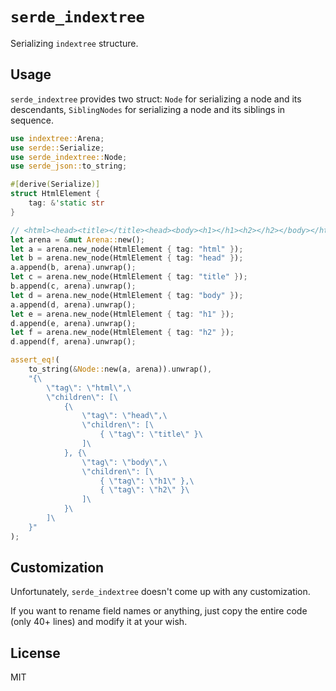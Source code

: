 # `serde_indextree`

Serializing `indextree` structure.

## Usage

`serde_indextree` provides two struct: `Node` for serializing
a node and its descendants, `SiblingNodes` for serializing a
node and its siblings in sequence.

```rust
use indextree::Arena;
use serde::Serialize;
use serde_indextree::Node;
use serde_json::to_string;

#[derive(Serialize)]
struct HtmlElement {
    tag: &'static str
}

// <html><head><title></title><head><body><h1></h1><h2></h2></body></html>
let arena = &mut Arena::new();
let a = arena.new_node(HtmlElement { tag: "html" });
let b = arena.new_node(HtmlElement { tag: "head" });
a.append(b, arena).unwrap();
let c = arena.new_node(HtmlElement { tag: "title" });
b.append(c, arena).unwrap();
let d = arena.new_node(HtmlElement { tag: "body" });
a.append(d, arena).unwrap();
let e = arena.new_node(HtmlElement { tag: "h1" });
d.append(e, arena).unwrap();
let f = arena.new_node(HtmlElement { tag: "h2" });
d.append(f, arena).unwrap();

assert_eq!(
    to_string(&Node::new(a, arena)).unwrap(),
    "{\
        \"tag\": \"html\",\
        \"children\": [\
            {\
                \"tag\": \"head\",\
                \"children\": [\
                    { \"tag\": \"title\" }\
                ]\
            }, {\
                \"tag\": \"body\",\
                \"children\": [\
                    { \"tag\": \"h1\" },\
                    { \"tag\": \"h2\" }\
                ]\
            }\
        ]\
    }"
);
```

## Customization

Unfortunately, `serde_indextree` doesn't come up with any customization.

If you want to rename field names or anything, just copy the entire code
(only 40+ lines) and modify it at your wish.

## License

MIT
